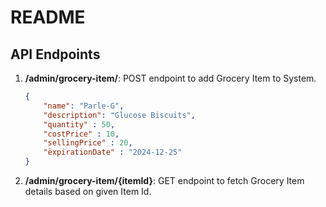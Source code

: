 # README

## API Endpoints

1. **/admin/grocery-item/**: POST endpoint to add Grocery Item to System.
    ```json
    {
        "name": "Parle-G",
        "description": "Glucose Biscuits",
        "quantity" : 50,
        "costPrice" : 10,
        "sellingPrice" : 20,
        "ëxpirationDate" : "2024-12-25"
    }
    ```


2. **/admin/grocery-item/{itemId}**: GET endpoint to fetch Grocery Item details based on given Item Id.

